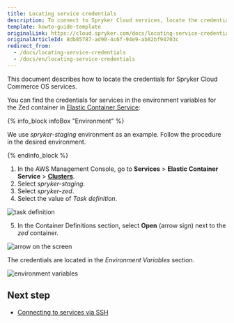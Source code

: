 ```yaml
---
title: Locating service credentials
description: To connect to Spryker Cloud services, locate the credentials in the AWS Management Console.
template: howto-guide-template
originalLink: https://cloud.spryker.com/docs/locating-service-credentials
originalArticleId: 8db85787-ad90-4c6f-94e9-ab82bf94703c
redirect_from:
  - /docs/locating-service-credentials
  - /docs/en/locating-service-credentials
---
```


This document describes how to locate the credentials for Spryker Cloud Commerce OS services.

You can find the credentials for services in the environment variables for the Zed container in [Elastic Container Service](https://docs.aws.amazon.com/AmazonECS/latest/developerguide/Welcome.html):

{% info_block infoBox "Environment" %}

We use *spryker-staging* environment as an example. Follow the procedure in the desired environment. 

{% endinfo_block %}


1. In the AWS Management Console, go to **Services** > **Elastic Container Service** > **[Clusters](https://us-east-1.console.aws.amazon.com/eks/home#/clusters)**.
2. Select *spryker-staging*. 
3. Select *spryker-zed*.
4. Select the value of *Task definition*.

![task definition](https://spryker.s3.eu-central-1.amazonaws.com/cloud-docs/Spryker+Cloud/Access/Locating+service+credentials/task-definiton.png)


5. In the Container Definitions section, select **Open** (arrow sign) next to the *zed* container.

![arrow on the screen](https://spryker.s3.eu-central-1.amazonaws.com/cloud-docs/Spryker+Cloud/Access/Locating+service+credentials/arrow+on+the+scren.png)

The credentials are located in the *Environment Variables* section. 

![environment variables](https://spryker.s3.eu-central-1.amazonaws.com/cloud-docs/Spryker+Cloud/Access/Locating+service+credentials/environment+variables.png)

## Next step
* [Connecting to services via SSH](/docs/cloud/dev/spryker-cloud-commerce-os/access/connecting-to-services-via-ssh.html)

